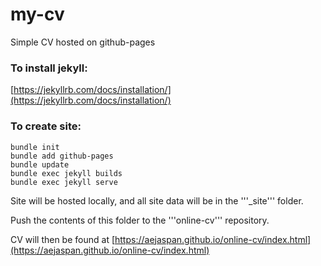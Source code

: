 # my-cv
Simple CV hosted on github-pages


### To install jekyll:


[https://jekyllrb.com/docs/installation/](https://jekyllrb.com/docs/installation/)


### To create site:


```
bundle init
bundle add github-pages
bundle update
bundle exec jekyll builds
bundle exec jekyll serve
```

Site will be hosted locally, and all site data will be in the '''_site''' folder.

Push the contents of this folder to the '''online-cv''' repository.


CV will then be found at [https://aejaspan.github.io/online-cv/index.html](https://aejaspan.github.io/online-cv/index.html)

